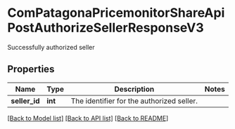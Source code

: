 # ComPatagonaPricemonitorShareApiPostAuthorizeSellerResponseV3

Successfully authorized seller
## Properties
Name | Type | Description | Notes
------------ | ------------- | ------------- | -------------
**seller_id** | **int** | The identifier for the authorized seller. | 

[[Back to Model list]](../README.md#documentation-for-models) [[Back to API list]](../README.md#documentation-for-api-endpoints) [[Back to README]](../README.md)


